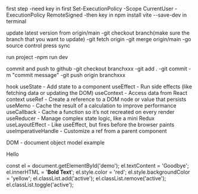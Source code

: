 first step 
-need key in first Set-ExecutionPolicy -Scope CurrentUser -ExecutionPolicy RemoteSigned
-then key in npm install vite --save-dev in terminal

update latest version from origin/main
-git checkout branch(make sure the branch that you want to update)
-git fetch origin
-git merge origin/main
-go source control press sync

run project
-npm run dev

commit and push to github
-git checkout branchxxx
-git add .
-git commit -m "commit message"
-git push origin branchxxx

hook
useState - Add state to a component
useEffect - Run side effects (like fetching data or updating the DOM)
useContext - Access data from React context
useRef - Create a reference to a DOM node or value that persists
useMemo - Cache the result of a calculation to improve performance
useCallback - Cache a function so it’s not recreated on every render
useReducer - Manage complex state logic, like a mini Redux
useLayoutEffect - Like useEffect, but fires before the browser paints
useImperativeHandle - Customize a ref from a parent component


DOM - document object model
example
<p id="demo">Hello</p>
const el = document.getElementById('demo');
el.textContent = 'Goodbye';
el.innerHTML = '<strong>Bold Text</strong>';
el.style.color = 'red';
el.style.backgroundColor = 'yellow';
el.classList.add('active');
el.classList.remove('active');
el.classList.toggle('active');
